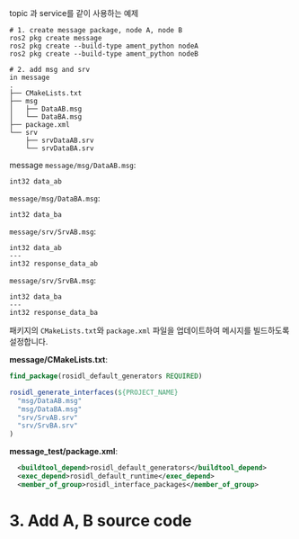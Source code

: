topic 과 service를 같이 사용하는 예제

```
# 1. create message package, node A, node B
ros2 pkg create message
ros2 pkg create --build-type ament_python nodeA
ros2 pkg create --build-type ament_python nodeB

# 2. add msg and srv
in message 
.
├── CMakeLists.txt
├── msg
│   ├── DataAB.msg
│   └── DataBA.msg
├── package.xml
└── srv
    ├── srvDataAB.srv
    └── srvDataBA.srv
```
message 
`message/msg/DataAB.msg`:
```plaintext
int32 data_ab
```

`message/msg/DataBA.msg`:
```plaintext
int32 data_ba
```

`message/srv/SrvAB.msg`:
```plaintext
int32 data_ab
---
int32 response_data_ab
```

`message/srv/SrvBA.msg`:
```plaintext
int32 data_ba
---
int32 response_data_ba
```

패키지의 `CMakeLists.txt`와 `package.xml` 파일을 업데이트하여 메시지를 빌드하도록 설정합니다.

**message/CMakeLists.txt**:
```cmake
find_package(rosidl_default_generators REQUIRED)

rosidl_generate_interfaces(${PROJECT_NAME}
  "msg/DataAB.msg"
  "msg/DataBA.msg"
  "srv/SrvAB.srv"
  "srv/SrvBA.srv"
)
```

**message_test/package.xml**:
```xml
  <buildtool_depend>rosidl_default_generators</buildtool_depend>
  <exec_depend>rosidl_default_runtime</exec_depend>
  <member_of_group>rosidl_interface_packages</member_of_group>
```
    

# 3. Add A, B source code
```
```